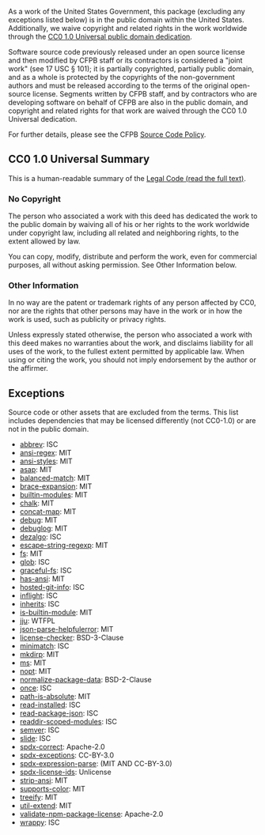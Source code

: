 As a work of the United States Government, this package (excluding any
exceptions listed below) is in the public domain within the United States.
Additionally, we waive copyright and related rights in the work worldwide
through the [CC0 1.0 Universal public domain dedication][CC0].

Software source code previously released under an open source license and then
modified by CFPB staff or its contractors is considered a "joint work"
(see 17 USC § 101); it is partially copyrighted, partially public domain,
and as a whole is protected by the copyrights of the non-government authors and
must be released according to the terms of the original open-source license.
Segments written by CFPB staff, and by contractors who are developing software
on behalf of CFPB are also in the public domain, and copyright and related
rights for that work are waived through the CC0 1.0 Universal dedication.

For further details, please see the CFPB [Source Code Policy][policy].


## CC0 1.0 Universal Summary

This is a human-readable summary of the [Legal Code (read the full text)][CC0].

### No Copyright

The person who associated a work with this deed has dedicated the work to
the public domain by waiving all of his or her rights to the work worldwide
under copyright law, including all related and neighboring rights, to the
extent allowed by law.

You can copy, modify, distribute and perform the work, even for commercial 
purposes, all without asking permission. See Other Information below.

### Other Information

In no way are the patent or trademark rights of any person affected by CC0,
nor are the rights that other persons may have in the work or in how the
work is used, such as publicity or privacy rights.

Unless expressly stated otherwise, the person who associated a work with
this deed makes no warranties about the work, and disclaims liability for
all uses of the work, to the fullest extent permitted by applicable law.
When using or citing the work, you should not imply endorsement by the
author or the affirmer.

[policy]: https://github.com/cfpb/source-code-policy/
[CC0]: http://creativecommons.org/publicdomain/zero/1.0/legalcode


## Exceptions

 Source code or other assets that are excluded from the terms. This list includes dependencies that may be licensed differently (not CC0-1.0) or are not in the public domain.

- [abbrev](https://github.com/isaacs/abbrev-js): ISC
- [ansi-regex](https://github.com/sindresorhus/ansi-regex): MIT
- [ansi-styles](https://github.com/sindresorhus/ansi-styles): MIT
- [asap](https://github.com/kriskowal/asap): MIT
- [balanced-match](https://github.com/juliangruber/balanced-match): MIT
- [brace-expansion](https://github.com/juliangruber/brace-expansion): MIT
- [builtin-modules](https://github.com/sindresorhus/builtin-modules): MIT
- [chalk](https://github.com/sindresorhus/chalk): MIT
- [concat-map](https://github.com/substack/node-concat-map): MIT
- [debug](https://github.com/visionmedia/debug): MIT
- [debuglog](https://github.com/sam-github/node-debuglog): MIT
- [dezalgo](https://github.com/npm/dezalgo): ISC
- [escape-string-regexp](https://github.com/sindresorhus/escape-string-regexp): MIT
- [fs](https://www.npmjs.com/package/fs): MIT
- [glob](https://github.com/isaacs/node-glob): ISC
- [graceful-fs](https://github.com/isaacs/node-graceful-fs): ISC
- [has-ansi](https://github.com/sindresorhus/has-ansi): MIT
- [hosted-git-info](https://github.com/npm/hosted-git-info): ISC
- [inflight](https://github.com/npm/inflight): ISC
- [inherits](https://github.com/isaacs/inherits): ISC
- [is-builtin-module](https://github.com/sindresorhus/is-builtin-module): MIT
- [jju](https://github.com/rlidwka/jju): WTFPL
- [json-parse-helpfulerror](https://github.com/smikes/json-parse-helpfulerror): MIT
- [license-checker](https://github.com/davglass/license-checker): BSD-3-Clause
- [minimatch](https://github.com/isaacs/minimatch): ISC
- [mkdirp](https://github.com/substack/node-mkdirp): MIT
- [ms](https://github.com/guille/ms.js): MIT
- [nopt](https://github.com/isaacs/nopt): MIT
- [normalize-package-data](https://github.com/npm/normalize-package-data): BSD-2-Clause
- [once](https://github.com/isaacs/once): ISC
- [path-is-absolute](https://github.com/sindresorhus/path-is-absolute): MIT
- [read-installed](https://github.com/isaacs/read-installed): ISC
- [read-package-json](https://github.com/npm/read-package-json): ISC
- [readdir-scoped-modules](https://github.com/npm/readdir-scoped-modules): ISC
- [semver](https://github.com/npm/node-semver): ISC
- [slide](https://github.com/isaacs/slide-flow-control): ISC
- [spdx-correct](https://github.com/kemitchell/spdx-correct.js): Apache-2.0
- [spdx-exceptions](https://github.com/kemitchell/spdx-exceptions.json): CC-BY-3.0
- [spdx-expression-parse](https://github.com/kemitchell/spdx-expression-parse.js): (MIT AND CC-BY-3.0)
- [spdx-license-ids](https://github.com/shinnn/spdx-license-ids): Unlicense
- [strip-ansi](https://github.com/sindresorhus/strip-ansi): MIT
- [supports-color](https://github.com/sindresorhus/supports-color): MIT
- [treeify](https://github.com/notatestuser/treeify): MIT
- [util-extend](https://github.com/isaacs/util-extend): MIT
- [validate-npm-package-license](https://github.com/kemitchell/validate-npm-package-license.js): Apache-2.0
- [wrappy](https://github.com/npm/wrappy): ISC
